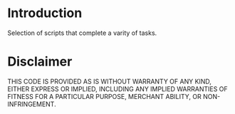 # Introduction
Selection of scripts that complete a varity of tasks.

# Disclaimer
THIS CODE IS PROVIDED AS IS WITHOUT WARRANTY OF ANY KIND, EITHER EXPRESS OR IMPLIED, INCLUDING ANY IMPLIED WARRANTIES OF FITNESS FOR A PARTICULAR PURPOSE, MERCHANT ABILITY, OR NON-INFRINGEMENT.
